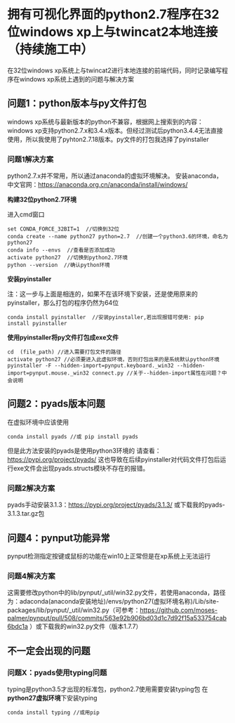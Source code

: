 # 拥有可视化界面的python2.7程序在32位windows xp上与twincat2本地连接（持续施工中）
在32位windows  xp系统上与twincat2进行本地连接的前端代码，同时记录编写程序在windows xp系统上遇到的问题与解决方案

## 问题1：python版本与py文件打包
windows xp系统与最新版本的python不兼容，根据网上搜索到的内容：windows xp支持python2.7.x和3.4.x版本。但经过测试后python3.4.4无法直接使用，所以我使用了pyhton2.7.18版本。py文件的打包我选择了pyinstaller
### 问题1解决方案
python2.7.x并不常用，所以通过anaconda的虚拟环境解决。
安装anaconda，中文官网：https://anaconda.org.cn/anaconda/install/windows/

**构建32位python2.7环境**

进入cmd窗口
```
set CONDA_FORCE_32BIT=1  //切换到32位
conda create --name python27 python=2.7  //创建一个python3.6的环境，命名为python27
conda info --envs  //查看是否添加成功
activate python27  //切换到python2.7环境
python --version  //确认python环境
```
**安装pyinstaller**

注：这一步与上面是相连的，如果不在该环境下安装，还是使用原来的pyinstaller，那么打包的程序仍然为64位
```
conda install pyinstaller  //安装pyinstaller,若出现报错可使用: pip install pyinstaller
```
**使用pyinstaller将py文件打包成exe文件**

```
cd  (file_path) //进入需要打包文件的路径
activate python27 //必须要进入此虚拟环境，否则打包出来的是系统默认python环境
pyinstaller -F --hidden-import=pynput.keyboard._win32 --hidden-import=pynput.mouse._win32 connect.py //关于--hidden-import属性在问题？中会说明
```

## 问题2：pyads版本问题
在虚拟环境中应该使用
```
conda install pyads //或 pip install pyads
```
但是此方法安装的pyads是使用python3环境的   请查看：https://pypi.org/project/pyads/ 这也导致在后续pyinstaller对代码文件打包后运行exe文件会出现pyads.structs模块不存在的报错。
### 问题2解决方案
pyads手动安装3.1.3：https://pypi.org/project/pyads/3.1.3/ 或下载我的pyads-3.1.3.tar.gz包

## 问题4：pynput功能异常
pynput检测指定按键或鼠标的功能在win10上正常但是在xp系统上无法运行
### 问题4解决方案
这需要修改python中的lib/pynput/_util/win32.py文件，若使用anaconda，路径为：adaconda(anaconda安装地址)/envs/python27(虚拟环境名称)/Lib/site-packages/lib/pynput/_util/win32.py（可参考：https://github.com/moses-palmer/pynput/pull/508/commits/563e92b906bd03d1c7d92f15a533754cab6bdc1a ）或下载我的win32.py文件（版本1.7.7）

## 不一定会出现的问题
### 问题X：pyads使用typing问题
typing是python3.5才出现的标准包，python2.7使用需要安装typing包
在**python27虚拟环境**下安装typing
```
conda install typing //或用pip
```


